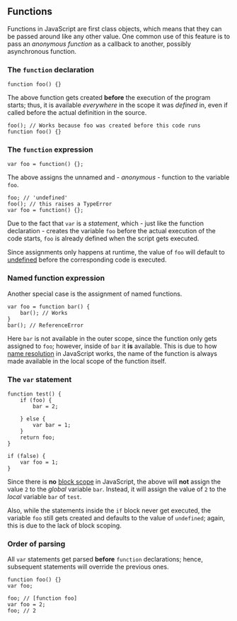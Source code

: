 ## Functions

Functions in JavaScript are first class objects, which means that they can be 
passed around like any other value. One common use of this feature is to pass
an *anonymous function* as a callback to another, possibly asynchronous function.

### The `function` declaration

    function foo() {}

The above function gets created **before** the execution of the program starts;
thus, it is available *everywhere* in the scope it was *defined* in, even if 
called before the actual definition in the source.

    foo(); // Works because foo was created before this code runs
    function foo() {}

### The `function` expression

    var foo = function() {};

The above assigns the unnamed and - *anonymous* - function to the variable `foo`. 

    foo; // 'undefined'
    foo(); // this raises a TypeError
    var foo = function() {};

Due to the fact that `var` is a *statement*, which - just like the function 
declaration - creates the variable `foo` before the actual execution of the code
starts, `foo` is already defined when the script gets executed.

Since assignments only happens at runtime, the value of `foo` will default
to [undefined](#undefined) before the corresponding code is executed.

### Named function expression

Another special case is the assignment of named functions.

    var foo = function bar() {
        bar(); // Works
    }
    bar(); // ReferenceError

Here `bar` is not available in the outer scope, since the function only gets
assigned to `foo`; however, inside of `bar` it **is** available. This is due to 
how [name resolution](#scopes) in JavaScript works, the name of the function
is always made available in the local scope of the function itself.

### The `var` statement

    function test() {
        if (foo) {
            bar = 2;

        } else {
            var bar = 1;
        }
        return foo;
    }

    if (false) {
        var foo = 1;
    }

Since there is **no** [block scope](#scopes) in JavaScript, the above will
**not** assign the value `2` to the *global* variable `bar`. Instead, it will
assign the value of `2` to the *local* variable `bar` of `test`. 

Also, while the statements inside the `if` block never get executed, the variable
`foo` still gets created and defaults to the value of `undefined`; again, this
is due to the lack of block scoping.

### Order of parsing

All `var` statements get parsed **before** `function` declarations; hence,
subsequent statements will override the previous ones.

    function foo() {}
    var foo;

    foo; // [function foo]
    var foo = 2;
    foo; // 2

